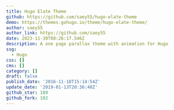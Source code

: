 ```yaml
---
title: Hugo Elate Theme
github: https://github.com/saey55/hugo-elate-theme
demo: https://themes.gohugo.io/theme/hugo-elate-theme/
author: saey55
author_link: https://github.com/saey55
date: 2023-11-30T08:26:17.546Z
description: A one page parallax theme with animation for Hugo
ssg:
  - Hugo
css: []
cms: []
category: []
draft: false
publish_date: '2016-11-18T15:14:54Z'
update_date: '2019-01-13T20:36:40Z'
github_star: 189
github_fork: 102
---
```

